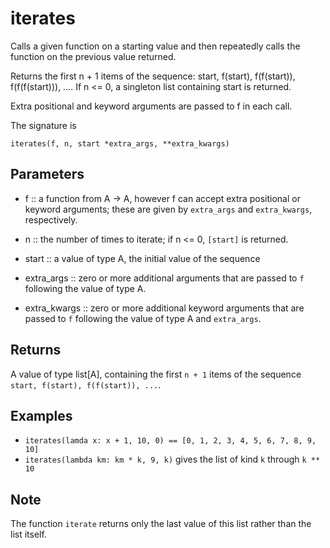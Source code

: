 # iterates

Calls a given function on a starting value and then repeatedly calls
the function on the previous value returned.

Returns the first n + 1 items of the sequence: start, f(start), f(f(start)),
f(f(f(start))), ....  If n <= 0, a singleton list containing start is returned.

Extra positional and keyword arguments are passed to f in each call.

The signature is

```
iterates(f, n, start *extra_args, **extra_kwargs)
```

## Parameters

+ f :: a function from A -> A, however f can accept extra positional or keyword
      arguments; these are given by `extra_args` and `extra_kwargs`, respectively.

+ n :: the number of times to iterate; if n <= 0, `[start]` is returned.

+ start :: a value of type A, the initial value of the sequence

+ extra_args :: zero or more additional arguments that are passed to `f`
      following the value of type A.

+ extra_kwargs :: zero or more additional keyword arguments that are passed
      to `f` following the value of type A and `extra_args`.

## Returns

A value of type list[A], containing the first `n + 1` items of the
sequence `start, f(start), f(f(start)), ...`.

## Examples

+ `iterates(lamda x: x + 1, 10, 0) == [0, 1, 2, 3, 4, 5, 6, 7, 8, 9, 10]`
+ `iterates(lambda km: km * k, 9, k)` gives the list of kind `k` through `k ** 10`

## Note

   The function `iterate` returns only the last value of this list
   rather than the list itself.
